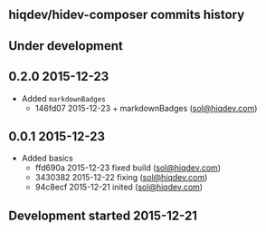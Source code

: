 hiqdev/hidev-composer commits history
-------------------------------------

## Under development


## 0.2.0 2015-12-23

- Added `markdownBadges`
    - 146fd07 2015-12-23 + markdownBadges (sol@hiqdev.com)

## 0.0.1 2015-12-23

- Added basics
    - ffd690a 2015-12-23 fixed build (sol@hiqdev.com)
    - 3430382 2015-12-22 fixing (sol@hiqdev.com)
    - 94c8ecf 2015-12-21 inited (sol@hiqdev.com)

## Development started 2015-12-21


